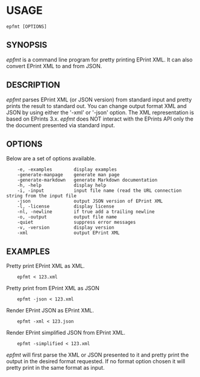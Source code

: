 
USAGE
=====

	epfmt [OPTIONS]

SYNOPSIS
--------


_epfmt_ is a command line program for 
pretty printing EPrint XML. It can also convert
EPrint XML to and from JSON.


DESCRIPTION
-----------


_epfmt_ parses EPrint XML (or JSON version) from
standard input and pretty prints the result to 
standard out. You can change output format XML 
and JSON by using either the '-xml' or '-json' 
option. The XML representation is based on EPrints 
3.x.  _epfmt_ does NOT interact with the EPrints API 
only the the document presented via standard
input.


OPTIONS
-------

Below are a set of options available.

```
    -e, -examples        display examples
    -generate-manpage    generate man page
    -generate-markdown   generate Markdown documentation
    -h, -help            display help
    -i, -input           input file name (read the URL connection string from the input file
    -json                output JSON version of EPrint XML
    -l, -license         display license
    -nl, -newline        if true add a trailing newline
    -o, -output          output file name
    -quiet               suppress error messages
    -v, -version         display version
    -xml                 output EPrint XML
```


EXAMPLES
--------


Pretty print EPrint XML as XML.

```
    epfmt < 123.xml
```

Pretty print from EPrint XML as JSON

```
    epfmt -json < 123.xml
```

Render EPrint JSON as EPrint XML.

```
    epfmt -xml < 123.json
```

Render EPrint simplified JSON from EPrint XML.

```
    epfmt -simplified < 123.xml
```

_epfmt_ will first parse the XML or JSON 
presented to it and pretty print the output 
in the desired format requested. If no 
format option chosen it will pretty print 
in the same format as input.


